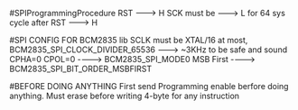 #SPIProgrammingProcedure
RST ---> H
SCK must be ---> L for 64 sys cycle after RST ---> H

#SPI CONFIG FOR BCM2835 lib
SCLK must be XTAL/16 at most, BCM2835_SPI_CLOCK_DIVIDER_65536 ---> ~3KHz to be safe and sound
CPHA=0 CPOL=0 ----> BCM2835_SPI_MODE0
MSB First ----> BCM2835_SPI_BIT_ORDER_MSBFIRST

#BEFORE DOING ANYTHING
First send Programming enable berfore doing anything.
Must erase before writing
4-byte for any instruction
